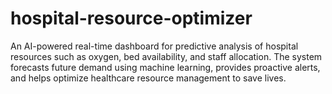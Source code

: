 # hospital-resource-optimizer
An AI-powered real-time dashboard for predictive analysis of hospital resources such as oxygen, bed availability, and staff allocation. The system forecasts future demand using machine learning, provides proactive alerts, and helps optimize healthcare resource management to save lives.
